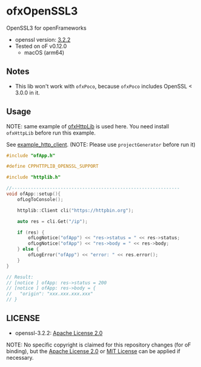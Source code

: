 # ofxOpenSSL3

OpenSSL3 for openFrameworks

- openssl version: [3.2.2](https://github.com/openssl/openssl/blob/openssl-3.2.2/)
- Tested on oF v0.12.0
  - macOS (arm64)

## Notes

- This lib won't work with `ofxPoco`, because `ofxPoco` includes OpenSSL < 3.0.0 in it.

## Usage

NOTE: same example of [ofxHttpLib](https://github.com/funatsufumiya/ofxHttpLib) is used here. You need install `ofxHttpLib` before run this example.

See [example_http_client](example_http_client). (NOTE: Please use `projectGenerator` before run it)

```cpp
#include "ofApp.h"

#define CPPHTTPLIB_OPENSSL_SUPPORT

#include "httplib.h"

//--------------------------------------------------------------
void ofApp::setup(){
	ofLogToConsole();

	httplib::Client cli("https://httpbin.org");

	auto res = cli.Get("/ip");

	if (res) {
		ofLogNotice("ofApp") << "res->status = " << res->status;
		ofLogNotice("ofApp") << "res->body = " << res->body;
	} else {
		ofLogError("ofApp") << "error: " << res.error();
	}
}

// Result:
// [notice ] ofApp: res->status = 200
// [notice ] ofApp: res->body = {
//   "origin": "xxx.xxx.xxx.xxx"
// }
```

## LICENSE

- openssl-3.2.2: [Apache License 2.0](https://github.com/openssl/openssl/blob/openssl-3.2.2/LICENSE.txt)

NOTE: No specific copyright is claimed for this repository changes (for oF binding), but the [Apache License 2.0](LICENSE_APACHE) or [MIT License](LICENSE_MIT) can be applied if necessary.